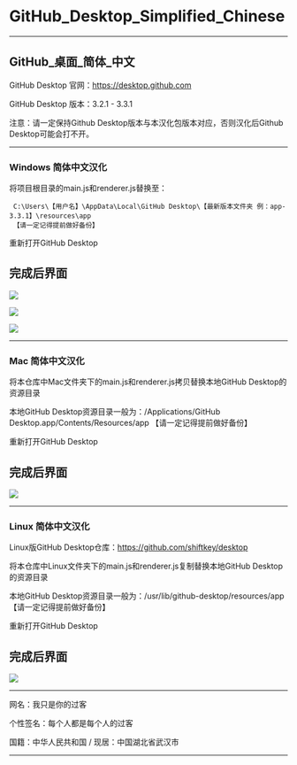 # GitHub_Desktop_Simplified_Chinese



---
GitHub_桌面_简体_中文
---

GitHub Desktop 官网：https://desktop.github.com

GitHub Desktop 版本：3.2.1 - 3.3.1

注意：请一定保持Github Desktop版本与本汉化包版本对应，否则汉化后Github Desktop可能会打不开。



---
### Windows 简体中文汉化
将项目根目录的main.js和renderer.js替换至：

     C:\Users\【用户名】\AppData\Local\GitHub Desktop\【最新版本文件夹 例：app-3.3.1】\resources\app
     【请一定记得提前做好备份】
     
重新打开GitHub Desktop

完成后界面
---
![](https://cdn.jsdelivr.net/gh/lkyero/GitHubDesktop_zh@ced0d74/img/1.PNG)

![](https://cdn.jsdelivr.net/gh/lkyero/GitHubDesktop_zh@ced0d74/img/2.PNG)

![](https://cdn.jsdelivr.net/gh/lkyero/GitHubDesktop_zh@ced0d74/img/3.PNG)



---
### Mac 简体中文汉化
将本仓库中Mac文件夹下的main.js和renderer.js拷贝替换本地GitHub Desktop的资源目录

本地GitHub Desktop资源目录一般为：/Applications/GitHub Desktop.app/Contents/Resources/app
     【请一定记得提前做好备份】
     
重新打开GitHub Desktop

完成后界面
---
![](https://upload-images.jianshu.io/upload_images/8833471-059ebc4cecfa31c6.png)



---
### Linux 简体中文汉化
Linux版GitHub Desktop仓库：https://github.com/shiftkey/desktop

将本仓库中Linux文件夹下的main.js和renderer.js复制替换本地GitHub Desktop的资源目录

本地GitHub Desktop资源目录一般为：/usr/lib/github-desktop/resources/app
     【请一定记得提前做好备份】
     
重新打开GitHub Desktop

完成后界面
---
![](https://upload-images.jianshu.io/upload_images/8833471-e1e555687f41789f.png)



---

网名：我只是你的过客

个性签名：每个人都是每个人的过客

国籍：中华人民共和国 / 现居：中国湖北省武汉市

---
